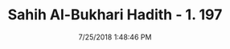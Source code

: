 ---
title        : "Sahih Al-Bukhari Hadith - 1. 197"
date         : 7/25/2018 1:48:46 PM
draft        : false
type         : "hadith"
layout       : "hadith"
BookCode     : "SHB"
VolumeNumber : "1"
HadithNumber : "197"
categories  :  ["Ablution-To perform ablution from water containers"]
tags  :  ["Aisha"]
---
